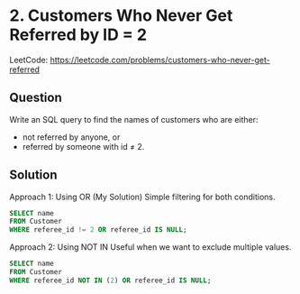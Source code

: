 # 2. Customers Who Never Get Referred by ID = 2

LeetCode: https://leetcode.com/problems/customers-who-never-get-referred

## Question
Write an SQL query to find the names of customers who are either:
- not referred by anyone, or
- referred by someone with id ≠ 2.

## Solution

Approach 1: Using OR (My Solution)
Simple filtering for both conditions.
```sql
SELECT name
FROM Customer
WHERE referee_id != 2 OR referee_id IS NULL;
```

Approach 2: Using NOT IN
Useful when we want to exclude multiple values.
```sql
SELECT name
FROM Customer
WHERE referee_id NOT IN (2) OR referee_id IS NULL;
```